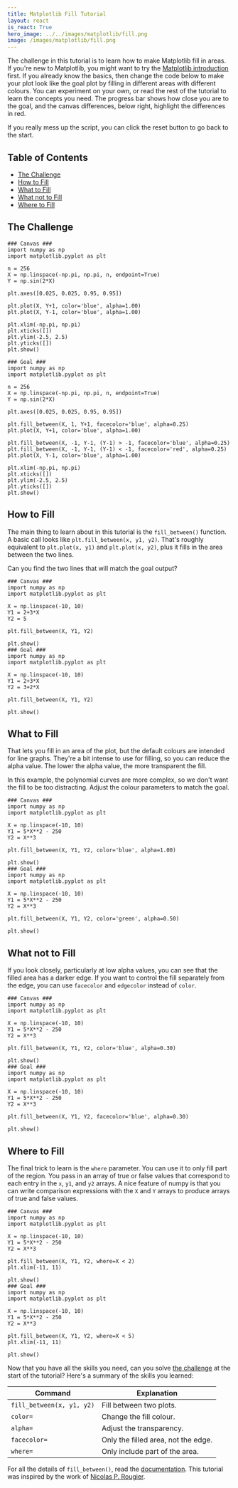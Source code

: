 ```yaml
---
title: Matplotlib Fill Tutorial
layout: react
is_react: True
hero_image: ../../images/matplotlib/fill.png
image: /images/matplotlib/fill.png
---
```

The challenge in this tutorial is to learn how to make Matplotlib fill in areas.
If you're new to Matplotlib, you might want to try the [Matplotlib introduction]
first. If you already know the basics, then change the code below to make your
plot look like the goal plot by filling in different areas with different
colours. You can experiment on your own, or read the rest of the tutorial to
learn the concepts you need. The progress bar shows how close you are to the
goal, and the canvas differences, below right, highlight the differences in red.

If you really mess up the script, you can click the reset button to go back to
the start.

[Matplotlib introduction]: intro.md

## Table of Contents
* [The Challenge]
* [How to Fill]
* [What to Fill]
* [What not to Fill]
* [Where to Fill]

[The Challenge]: #the-challenge
[How to Fill]: #how-to-fill
[What to Fill]: #what-to-fill
[What not to Fill]: #what-not-to-fill
[Where to Fill]: #where-to-fill

## The Challenge
    ### Canvas ###
    import numpy as np
    import matplotlib.pyplot as plt
    
    n = 256
    X = np.linspace(-np.pi, np.pi, n, endpoint=True)
    Y = np.sin(2*X)
    
    plt.axes([0.025, 0.025, 0.95, 0.95])
    
    plt.plot(X, Y+1, color='blue', alpha=1.00)
    plt.plot(X, Y-1, color='blue', alpha=1.00)
    
    plt.xlim(-np.pi, np.pi)
    plt.xticks([])
    plt.ylim(-2.5, 2.5)
    plt.yticks([])
    plt.show()
    
    ### Goal ###
    import numpy as np
    import matplotlib.pyplot as plt
    
    n = 256
    X = np.linspace(-np.pi, np.pi, n, endpoint=True)
    Y = np.sin(2*X)
    
    plt.axes([0.025, 0.025, 0.95, 0.95])
    
    plt.fill_between(X, 1, Y+1, facecolor='blue', alpha=0.25)
    plt.plot(X, Y+1, color='blue', alpha=1.00)
    
    plt.fill_between(X, -1, Y-1, (Y-1) > -1, facecolor='blue', alpha=0.25)
    plt.fill_between(X, -1, Y-1, (Y-1) < -1, facecolor='red', alpha=0.25)
    plt.plot(X, Y-1, color='blue', alpha=1.00)
    
    plt.xlim(-np.pi, np.pi)
    plt.xticks([])
    plt.ylim(-2.5, 2.5)
    plt.yticks([])
    plt.show()

## How to Fill
The main thing to learn about in this tutorial is the `fill_between()` function.
A basic call looks like `plt.fill_between(x, y1, y2)`. That's roughly equivalent
to `plt.plot(x, y1)` and `plt.plot(x, y2)`, plus it fills in the area between
the two lines.

Can you find the two lines that will match the goal output?

    ### Canvas ###
    import numpy as np
    import matplotlib.pyplot as plt
    
    X = np.linspace(-10, 10)
    Y1 = 2+3*X
    Y2 = 5
    
    plt.fill_between(X, Y1, Y2)
    
    plt.show()
    ### Goal ###
    import numpy as np
    import matplotlib.pyplot as plt
    
    X = np.linspace(-10, 10)
    Y1 = 2+3*X
    Y2 = 3+2*X
    
    plt.fill_between(X, Y1, Y2)
    
    plt.show()

## What to Fill
That lets you fill in an area of the plot, but the default colours are intended
for line graphs. They're a bit intense to use for filling, so you can reduce
the alpha value. The lower the alpha value, the more transparent the fill.

In this example, the polynomial curves are more complex, so we don't want the
fill to be too distracting. Adjust the colour parameters to match the goal.

    ### Canvas ###
    import numpy as np
    import matplotlib.pyplot as plt
    
    X = np.linspace(-10, 10)
    Y1 = 5*X**2 - 250
    Y2 = X**3
    
    plt.fill_between(X, Y1, Y2, color='blue', alpha=1.00)
    
    plt.show()
    ### Goal ###
    import numpy as np
    import matplotlib.pyplot as plt
    
    X = np.linspace(-10, 10)
    Y1 = 5*X**2 - 250
    Y2 = X**3
    
    plt.fill_between(X, Y1, Y2, color='green', alpha=0.50)
    
    plt.show()

## What not to Fill
If you look closely, particularly at low alpha values, you can see that the
filled area has a darker edge. If you want to control the fill separately from
the edge, you can use `facecolor` and `edgecolor` instead of `color`.

    ### Canvas ###
    import numpy as np
    import matplotlib.pyplot as plt
    
    X = np.linspace(-10, 10)
    Y1 = 5*X**2 - 250
    Y2 = X**3
    
    plt.fill_between(X, Y1, Y2, color='blue', alpha=0.30)
    
    plt.show()
    ### Goal ###
    import numpy as np
    import matplotlib.pyplot as plt
    
    X = np.linspace(-10, 10)
    Y1 = 5*X**2 - 250
    Y2 = X**3
    
    plt.fill_between(X, Y1, Y2, facecolor='blue', alpha=0.30)
    
    plt.show()

## Where to Fill
The final trick to learn is the `where` parameter. You can use it to only fill
part of the region. You pass in an array of true or false values that correspond
to each entry in the `x`, `y1`, and `y2` arrays. A nice feature of numpy is that
you can write comparison expressions with the `X` and `Y` arrays to produce
arrays of true and false values.

    ### Canvas ###
    import numpy as np
    import matplotlib.pyplot as plt
    
    X = np.linspace(-10, 10)
    Y1 = 5*X**2 - 250
    Y2 = X**3
    
    plt.fill_between(X, Y1, Y2, where=X < 2)
    plt.xlim(-11, 11)
    
    plt.show()
    ### Goal ###
    import numpy as np
    import matplotlib.pyplot as plt
    
    X = np.linspace(-10, 10)
    Y1 = 5*X**2 - 250
    Y2 = X**3
    
    plt.fill_between(X, Y1, Y2, where=X < 5)
    plt.xlim(-11, 11)
    
    plt.show()

Now that you have all the skills you need, can you solve [the challenge] at the
start of the tutorial? Here's a summary of the skills you learned:

| Command                   | Explanation                         |
|---------------------------|-------------------------------------|
| `fill_between(x, y1, y2)` | Fill between two plots.             |
| `color=`                  | Change the fill colour.             |
| `alpha=`                  | Adjust the transparency.            |
| `facecolor=`              | Only the filled area, not the edge. |
| `where=`                  | Only include part of the area.      |

For all the details of `fill_between()`, read the [documentation]. This tutorial
was inspired by the work of [Nicolas P. Rougier].

[the challenge]: #the-challenge
[documentation]: https://matplotlib.org/stable/api/_as_gen/matplotlib.pyplot.fill_between.html
[Nicolas P. Rougier]: https://github.com/rougier/matplotlib-tutorial#regular-plots
